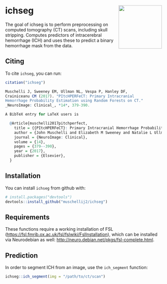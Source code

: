 
<!-- README.md is generated from README.Rmd. Please edit that file -->

# ichseg <img src='man/figures/logo.png' align="right" height="139" />

The goal of ichseg is to perform preprocessing on computed tomography
(CT) scans, including skull stripping. Computes predictors of
intracerebral hemorrhage (ICH) and uses these to predict a binary
hemorrhage mask from the data.

## Citing

To cite `ichseg`, you can run:

``` r
citation("ichseg")

Muschelli J, Sweeney EM, Ullman NL, Vespa P, Hanley DF,
Crainiceanu CM (2017). "PItcHPERFeCT: Primary Intracranial
Hemorrhage Probability Estimation using Random Forests on CT."
_NeuroImage: Clinical_, *14*, 379-390.

A BibTeX entry for LaTeX users is

  @Article{muschelli2017pitchperfect,
    title = {{PItcHPERFeCT}: Primary Intracranial Hemorrhage Probability Estimation using Random Forests on {CT}},
    author = {John Muschelli and Elizabeth M Sweeney and Natalie L Ullman and Paul Vespa and Daniel F Hanley and Ciprian M Crainiceanu},
    journal = {NeuroImage: Clinical},
    volume = {14},
    pages = {379--390},
    year = {2017},
    publisher = {Elsevier},
  }
```

## Installation

You can install `ichseg` from github with:

``` r
# install.packages("devtools")
devtools::install_github("muschellij2/ichseg")
```

## Requirements

These functions require a working installation of FSL
(<https://fsl.fmrib.ox.ac.uk/fsl/fslwiki/FslInstallation>), which can be
installed via Neurodebian as well:
<http://neuro.debian.net/pkgs/fsl-complete.html>.

## Prediction

In order to segment ICH from an image, use the `ich_segment` function:

``` r
ichseg::ich_segment(img = "/path/to/ct/scan")
```
